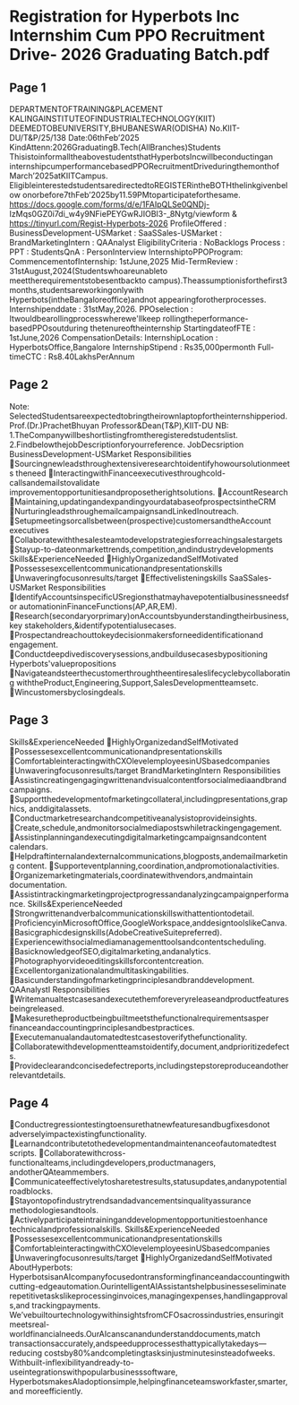 # Registration for Hyperbots Inc Internshim Cum PPO Recruitment Drive- 2026 Graduating Batch.pdf

## Page 1

DEPARTMENTOFTRAINING&PLACEMENT
KALINGAINSTITUTEOFINDUSTRIALTECHNOLOGY(KIIT)
DEEMEDTOBEUNIVERSITY,BHUBANESWAR(ODISHA)
No.KIIT-DU/T&P/25/138 Date:06thFeb’2025
KindAttenn:2026GraduatingB.Tech(AllBranches)Students
ThisistoinformalltheabovestudentsthatHyperbotsIncwillbeconductingan
internshipcumperformancebasedPPORecruitmentDriveduringthemonthof
March’2025atKIITCampus.
EligibleinterestedstudentsaredirectedtoREGISTERintheBOTHthelinkgivenbelow
onorbefore7thFeb’2025by11.59PMtoparticipateforthesame.
https://docs.google.com/forms/d/e/1FAIpQLSe0QNDj-
IzMqs0GZ0i7di_w4y9NFiePEYGwRJIOBI3-_8Nytg/viewform
&
https://tinyurl.com/Regist-Hyperbots-2026
ProfileOffered : BusinessDevelopment-USMarket
: SaaSSales-USMarket
: BrandMarketingIntern
: QAAnalyst
EligibilityCriteria : NoBacklogs
Process : PPT
: StudentsQnA
: PersonInterview
InternshiptoPPOProgram:
CommencementofInternship: 1stJune,2025
Mid-TermReview : 31stAugust,2024(Studentswhoareunableto
meettherequirementstobesentbackto
campus).Theassumptionisforthefirst3
months,studentsareworkingonlywith
Hyperbots(intheBangaloreoffice)andnot
appearingforotherprocesses.
Internshipenddate : 31stMay,2026.
PPOselection : Itwouldbearollingprocesswherewe'llkeep
rollingtheperformance-basedPPOsoutduring
thetenureoftheinternship
StartingdateofFTE : 1stJune,2026
CompensationDetails:
InternshipLocation : HyperbotsOffice,Bangalore
InternshipStipend : Rs35,000permonth
Full-timeCTC : Rs8.40LakhsPerAnnum

## Page 2

Note:
SelectedStudentsareexpectedtobringtheirownlaptopfortheinternshipperiod.
Prof.(Dr.)PrachetBhuyan
Professor&Dean(T&P),KIIT-DU
NB:
1.TheCompanywillbeshortlistingfromtheregisteredstudentslist.
2.FindbelowthejobDescriptionforyourreference.
JobDecsription
BusinessDevelopment-USMarket
Responsibilities
Sourcingnewleadsthroughextensiveresearchtoidentifyhowoursolutionmeets
theneed
InteractingwithFinanceexecutivesthroughcold-callsandemailstovalidate
improvementopportunitiesandproposetherightsolutions.
AccountResearch
Maintaining,updatingandexpandingyourdatabaseofprospectsintheCRM
NurturingleadsthroughemailcampaignsandLinkedInoutreach.
Setupmeetingsorcallsbetween(prospective)customersandtheAccount
executives
Collaboratewiththesalesteamtodevelopstrategiesforreachingsalestargets
Stayup-to-dateonmarkettrends,competition,andindustrydevelopments
Skills&ExperienceNeeded
HighlyOrganizedandSelfMotivated
Possessesexcellentcommunicationandpresentationskills
Unwaveringfocusonresults/target
Effectivelisteningskills
SaaSSales-USMarket
Responsibilities
IdentifyAccountsinspecificUSregionsthatmayhavepotentialbusinessneedsfor
automationinFinanceFunctions(AP,AR,EM).
Research(secondaryorprimary)onAccountsbyunderstandingtheirbusiness,key
stakeholders,&identifypotentialusecases.
Prospectandreachouttokeydecisionmakersforneedidentificationand
engagement.
Conductdeepdivediscoverysessions,andbuildusecasesbypositioning
Hyperbots'valuepropositions
Navigateandsteerthecustomerthroughtheentiresaleslifecyclebycollaborating
withtheProduct,Engineering,Support,SalesDevelopmentteamsetc.
Wincustomersbyclosingdeals.

## Page 3

Skills&ExperienceNeeded
HighlyOrganizedandSelfMotivated
Possessesexcellentcommunicationandpresentationskills
ComfortableinteractingwithCXOlevelemployeesinUSbasedcompanies
Unwaveringfocusonresults/target
BrandMarketingIntern
Responsibilities
Assistincreatingengagingwrittenandvisualcontentforsocialmediaandbrand
campaigns.
Supportthedevelopmentofmarketingcollateral,includingpresentations,graphics,
anddigitalassets.
Conductmarketresearchandcompetitiveanalysistoprovideinsights.
Create,schedule,andmonitorsocialmediapostswhiletrackingengagement.
Assistinplanningandexecutingdigitalmarketingcampaignsandcontent
calendars.
Helpdraftinternalandexternalcommunications,blogposts,andemailmarketing
content.
Supporteventplanning,coordination,andpromotionalactivities.
Organizemarketingmaterials,coordinatewithvendors,andmaintain
documentation.
Assistintrackingmarketingprojectprogressandanalyzingcampaignperformance.
Skills&ExperienceNeeded
Strongwrittenandverbalcommunicationskillswithattentiontodetail.
ProficiencyinMicrosoftOffice,GoogleWorkspace,anddesigntoolslikeCanva.
Basicgraphicdesignskills(AdobeCreativeSuitepreferred).
Experiencewithsocialmediamanagementtoolsandcontentscheduling.
BasicknowledgeofSEO,digitalmarketing,andanalytics.
Photographyorvideoeditingskillsforcontentcreation.
Excellentorganizationalandmultitaskingabilities.
Basicunderstandingofmarketingprinciplesandbranddevelopment.
QAAnalystI
Responsibilities
Writemanualtestcasesandexecutethemforeveryreleaseandproductfeatures
beingreleased.
Makesuretheproductbeingbuiltmeetsthefunctionalrequirementsasper
financeandaccountingprinciplesandbestpractices.
Executemanualandautomatedtestcasestoverifythefunctionality.
Collaboratewithdevelopmentteamstoidentify,document,andprioritizedefects.
Provideclearandconcisedefectreports,includingstepstoreproduceandother
relevantdetails.

## Page 4

Conductregressiontestingtoensurethatnewfeaturesandbugfixesdonot
adverselyimpactexistingfunctionality.
Learnandcontributetothedevelopmentandmaintenanceofautomatedtest
scripts.
Collaboratewithcross-functionalteams,includingdevelopers,productmanagers,
andotherQAteammembers.
Communicateeffectivelytosharetestresults,statusupdates,andanypotential
roadblocks.
Stayontopofindustrytrendsandadvancementsinqualityassurance
methodologiesandtools.
Activelyparticipateintraininganddevelopmentopportunitiestoenhance
technicalandprofessionalskills.
Skills&ExperienceNeeded
Possessesexcellentcommunicationandpresentationskills
ComfortableinteractingwithCXOlevelemployeesinUSbasedcompanies
Unwaveringfocusonresults/target
HighlyOrganizedandSelfMotivated
AboutHyperbots:
HyperbotsisanAIcompanyfocusedontransformingfinanceandaccountingwith
cutting-edgeautomation.OurintelligentAIAssistantshelpbusinesseseliminate
repetitivetaskslikeprocessinginvoices,managingexpenses,handlingapprovals,and
trackingpayments.
We’vebuiltourtechnologywithinsightsfromCFOsacrossindustries,ensuringit
meetsreal-worldfinancialneeds.OurAIcanscanandunderstanddocuments,match
transactionsaccurately,andspeedupprocessesthattypicallytakedays—reducing
costsby80%andcompletingtasksinjustminutesinsteadofweeks.
Withbuilt-inflexibilityandready-to-useintegrationswithpopularbusinesssoftware,
HyperbotsmakesAIadoptionsimple,helpingfinanceteamsworkfaster,smarter,and
moreefficiently.

